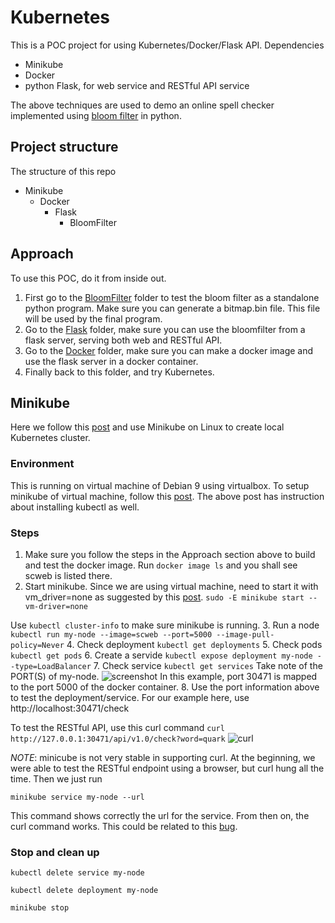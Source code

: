 # Kubernetes

This is a POC project for using Kubernetes/Docker/Flask API. Dependencies
* Minikube
* Docker
* python Flask, for web service and RESTful API service

The above techniques are used to demo an online spell checker 
implemented using [bloom filter](Minikube/Docker/Flask/BloomFilter/README.md) in python.

## Project structure 
The structure of this repo
* Minikube
    * Docker
        * Flask
            * BloomFilter
            
## Approach
To use this POC, do it from inside out. 
1. First go to the [BloomFilter](Minikube/Docker/Flask/BloomFilter) folder to test the bloom filter as a standalone python program. 
Make sure you can generate a bitmap.bin file. This file will be used by the final program.
2. Go to the [Flask](Minikube/Docker/Flask) folder, make sure you can use the bloomfilter from a flask server, serving both
web and RESTful API.
3. Go to the [Docker](Minikube/Docker) folder, make sure you can make a docker image and use the flask server in a docker container.
4. Finally back to this folder, and try Kubernetes.

## Minikube
Here we follow this [post](https://linuxhint.com/kubernetes-getting-started/) and use Minikube on Linux to create
local Kubernetes cluster.

### Environment
This is running on virtual machine of Debian 9 using virtualbox. To setup minikube of virtual machine, follow this
[post](https://medium.com/@vovaprivalov/setup-minikube-on-virtualbox-7cba363ca3bc). The above post has instruction about
installing kubectl as well. 

### Steps
1. Make sure you follow the steps in the Approach section above to build and test the docker image. Run ```docker image ls```
and you shall see scweb is listed there.
2. Start minikube. Since we are using virtual machine, need to start it with vm_driver=none as suggested by 
this [post](https://medium.com/@vovaprivalov/setup-minikube-on-virtualbox-7cba363ca3bc).
```sudo -E minikube start --vm-driver=none```

Use ```kubectl cluster-info``` to make sure minikube is running.
3. Run a node ```kubectl run my-node --image=scweb --port=5000 --image-pull-policy=Never```
4. Check deployment ```kubectl get deployments```
5. Check pods ```kubectl get pods```
6. Create a servide ```kubectl expose deployment my-node --type=LoadBalancer```
7. Check service ```kubectl get services``` Take note of the PORT(S) of my-node. 
![screenshot](images/ports.png)
In this example, port 30471 is mapped to the port 5000 of the docker container. 
8. Use the port information above to test the deployment/service. 
For our example here, use http://localhost:30471/check

To test the RESTful API, use this curl command
```curl http://127.0.0.1:30471/api/v1.0/check?word=quark```
![curl](images/minikube_curl.png)

_NOTE_: minicube is not very stable in supporting curl. At the beginning, we
were able to test the RESTful endpoint using a browser, but curl hung all the time.
Then we just run 

```minikube service my-node --url``` 

This command shows correctly the url for the service. From then on, the curl command works.
This could be related to this [bug](https://github.com/kubernetes/minikube/issues/1419).

### Stop and clean up
```kubectl delete service my-node```

```kubectl delete deployment my-node```

```minikube stop```
            
 